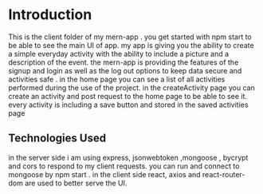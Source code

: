 # Introduction

This is the client folder of my mern-app .
you get started with npm start to be able to see the main UI of app.
my app is giving you the ability to create a simple everyday activity with the ability to include a picture and a description of the event.
the mern-app is providing the features of the signup and login as well as the log out options to keep data secure and activities safe .
in the home page you can see a list of all activities performed during the use of the project.
in the createActivity page you can create an activity and post request to the home page to be able to see it.
every activity is including a save button and stored in the saved activities page

## Technologies Used

in the server side i am using express, jsonwebtoken ,mongoose , bycrypt and cors to respond to my client requests.
you can run and connect to mongoose by npm start .
in the client side react, axios and react-router-dom are used to better serve the UI.







